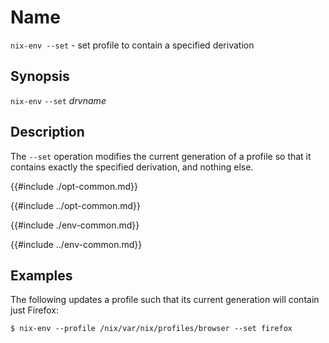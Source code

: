 # Name

`nix-env --set` - set profile to contain a specified derivation

## Synopsis

`nix-env` `--set` *drvname*

## Description

The `--set` operation modifies the current generation of a profile so
that it contains exactly the specified derivation, and nothing else.

{{#include ./opt-common.md}}

{{#include ../opt-common.md}}

{{#include ./env-common.md}}

{{#include ../env-common.md}}

## Examples

The following updates a profile such that its current generation will
contain just Firefox:

```console
$ nix-env --profile /nix/var/nix/profiles/browser --set firefox
```

